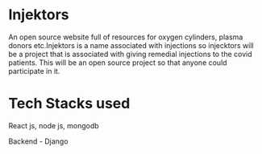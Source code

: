 # Injektors
An open source  website full of resources for oxygen cylinders, plasma donors etc.Injektors is a name associated with injections so injecktors will be a project that is associated with giving remedial injections to the covid patients. This will be an open source project so that anyone could participate in it. 

# Tech Stacks used 
React js, node js, mongodb 


Backend - Django 
